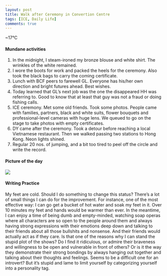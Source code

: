 ```yaml
---
layout: post
title: Walk after Ceremony in Convertion Centre
tags: [ICE, Daily Life]
comments: true
---
```


~17°C

#### Mundane activities

1.  In the midnight, I steam-ironed my bronze blouse and white shirt. The wrinkles of the white remained.
2.  I wore the boots for work and packed the heels for the ceremony. Also took the black bags to carry the coming certificate.
3.  Lunch with BCF peers to farewell GL. Everyone has his/her own direction and bright futures ahead. Best wishes.
4.  Today learned that GL’s next job was the one the disappeared HH was referring to. Good to know that at least that guy was not a fraud or doing fishing calls.
5.  ICE ceremony. Met some old friends. Took some photos. People came with families, partners, black and white suits, flower bouquets and professional-level cameras with huge lens. We queued to go on the stage to take photos with empty certificates.
6.  DY came after the ceremony. Took a detour before reaching a local Vietnamese restaurant. Then we walked passing two stations to Hong Kong. Neon lights shined.
7.  Regular 20 nos. of jumping, and a bit too tired to peel off the circle and write the record.

#### Picture of the day

![](https://cdn-images-1.medium.com/max/800/1*r180dqjlnxNoxuSDH8zuIw.jpeg)

#### Writing Practice

My feet are cold. Should I do something to change this status? There’s a lot of small things I can do for the improvement. For instance, one of the most effective way: I can go get a bucket of hot water and soak my feet in it. Over 10 minutes my feet and hands would be warmer than ever. In the meantime, I can enjoy a time of being dumb and empty-minded, watching soap operas where all characters are so open to the people around them and always having strong expressions with their emotions deep down and talking to their friends about all those bullshits and nonsense. And their friends would actually act as if they care. Is that one of the reasons why I can stand the stupid plot of the shows? Do I find it ridiculous, or admire their braveness and willingness to be open and vulnerable in front of others? Or is it the way they demonstrate their strong bondings by always hanging out together and talking about their thoughts and feelings. Seems to be a difficult one for an introvert? But it’s stupid and lame to limit yourself by categorizing yourself into a personality tag.
